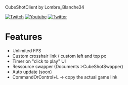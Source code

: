 CubeShotClient by Lombre_Blanche34

[![Twitch](https://img.shields.io/badge/-Twitch%20-%23e2a1f7?style=for-the-badge&logo=twitch)](https://twitch.tv/Lombre_Blanche34) [![Youtube](https://img.shields.io/badge/-Youtube-%23ff5454?style=for-the-badge&logo=youtube)](https://www.youtube.com/channel/UCUaaJyUWqJQpAKhcsTUmEQg) [![Twitter](https://img.shields.io/badge/-Twitter-9cf?style=for-the-badge&logo=twitter)](https://twitter.com/LombreBlanche_)

# Features

- Unlimited FPS
- Custom crosshair link / custom left and top px
- Timer on "click to play" UI
- Ressource swapper (Documents >CubeShotSwapper)
- Auto update (soon)
- CommandOrControl+L -> copy the actual game link

